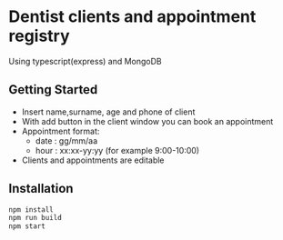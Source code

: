 # Dentist clients and appointment registry
Using typescript(express) and MongoDB

## Getting Started

- Insert name,surname, age and phone of client
- With add button in the client window you can book an appointment
- Appointment format: 
  - date : gg/mm/aa 
  - hour : xx:xx-yy:yy (for example 9:00-10:00) 
- Clients and appointments are editable


## Installation
```bash
npm install
npm run build
npm start
```
